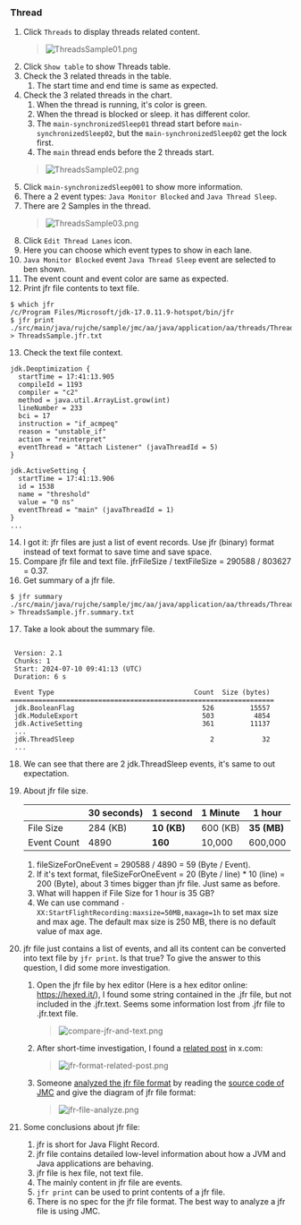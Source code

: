 ### Thread

1. Click `Threads` to display threads related content.
   > ![ThreadsSample01.png](./ThreadsSample01.png)
2. Click `Show table` to show Threads table.
3. Check the 3 related threads in the table.
   1. The start time and end time is same as expected.
4. Check the 3 related threads in the chart.
   1. When the thread is running, it's color is green.
   2. When the thread is blocked or sleep. it has different color.
   3. The `main-synchronizedSleep01` thread start before `main-synchronizedSleep02`, 
      but the `main-synchronizedSleep02` get the lock first.
   4. The `main` thread ends before the 2 threads start.
   > ![ThreadsSample02.png](./ThreadsSample02.png)
5. Click `main-synchronizedSleep001` to show more information.
6. There a 2 event types: `Java Monitor Blocked` and `Java Thread Sleep`.
7. There are 2 Samples in the thread.
   > ![ThreadsSample03.png](./ThreadsSample03.png)
8. Click `Edit Thread Lanes` icon.
9. Here you can choose which event types to show in each lane.
10. `Java Monitor Blocked` event `Java Thread Sleep` event are selected to ben shown.
11. The event count and event color are same as expected.
12. Print jfr file contents to text file.
   ```shell
   $ which jfr
   /c/Program Files/Microsoft/jdk-17.0.11.9-hotspot/bin/jfr
   $ jfr print ./src/main/java/rujche/sample/jmc/aa/java/application/aa/threads/ThreadsSample.jfr > ThreadsSample.jfr.txt
   ```
13. Check the text file context.
   ```text
   jdk.Deoptimization {
     startTime = 17:41:13.905
     compileId = 1193
     compiler = "c2"
     method = java.util.ArrayList.grow(int)
     lineNumber = 233
     bci = 17
     instruction = "if_acmpeq"
     reason = "unstable_if"
     action = "reinterpret"
     eventThread = "Attach Listener" (javaThreadId = 5)
   }
   
   jdk.ActiveSetting {
     startTime = 17:41:13.906
     id = 1538
     name = "threshold"
     value = "0 ns"
     eventThread = "main" (javaThreadId = 1)
   }
   ...
   ```
14. I got it: jfr files are just a list of event records. Use jfr (binary) format instead of text format to save 
    time and save space.
15. Compare jfr file and text file. jfrFileSize / textFileSize = 290588 / 803627 = 0.37.
16. Get summary of a jfr file.
   ```shell
   $ jfr summary ./src/main/java/rujche/sample/jmc/aa/java/application/aa/threads/ThreadsSample.jfr > ThreadsSample.jfr.summary.txt
   ```
17. Take a look about the summary file.
   ```text
   
    Version: 2.1
    Chunks: 1
    Start: 2024-07-10 09:41:13 (UTC)
    Duration: 6 s
   
    Event Type                                   Count  Size (bytes) 
   ==================================================================
    jdk.BooleanFlag                                526         15557
    jdk.ModuleExport                               503          4854
    jdk.ActiveSetting                              361         11137
    ...
    jdk.ThreadSleep                                  2            32
    ...
   ```
18. We can see that there are 2 jdk.ThreadSleep events, it's same to out expectation.
19. About jfr file size. 

    |             | 30 seconds) | 1 second    | 1 Minute | 1 hour      |
    |-------------|-------------|-------------|----------|-------------|
    | File Size   | 284 (KB)    | **10 (KB)** | 600 (KB) | **35 (MB)** |
    | Event Count | 4890        | **160**     | 10,000   | 600,000     |
    1. fileSizeForOneEvent = 290588 / 4890 = 59 (Byte / Event). 
    2. If it's text format, fileSizeForOneEvent = 20 (Byte / line) * 10 (line) = 200 (Byte), about 3 times bigger than 
       jfr file. Just same as before.
    3. What will happen if File Size for 1 hour is 35 GB?
    4. We can use command `-XX:StartFlightRecording:maxsize=50MB,maxage=1h` to set max size and max age. The default 
       max size is 250 MB, there is no default value of max age.
20. jfr file just contains a list of events, and all its content can be converted into text file by `jfr print`. Is that 
    true? To give the answer to this question, I did some more investigation. 
    1. Open the jfr file by hex editor (Here is a hex editor online: https://hexed.it/), I found some string contained 
       in the .jfr file, but not included in the .jfr.text. Seems some information lost from .jfr file to .jfr.text file.
       > ![compare-jfr-and-text.png](./compare-jfr-and-text.png)
    2. After short-time investigation, I found a [related post](https://x.com/ErikGahlin/status/1495338682651402242) in x.com:
       > ![jfr-format-related-post.png](./jfr-format-related-post.png)
    3. Someone [analyzed the jfr file format](http://www.beet.asia/2023/10/24/JavaFlightRecorderFileFormat/) by reading 
       the [source code of JMC](https://github.com/openjdk/jmc/tree/0d8b09d602f306f65f577ccda8ef2abe120cf738/core/org.openjdk.jmc.flightrecorder.writer) 
       and give the diagram of jfr file format:
       > ![jfr-file-analyze.png](./jfr-file-analyze.png)
21. Some conclusions about jfr file:
    1. jfr is short for Java Flight Record.
    2. jfr file contains detailed low-level information about how a JVM and Java applications are behaving.
    3. jfr file is hex file, not text file.
    4. The mainly content in jfr file are events.
    5. `jfr print` can be used to print contents of a jfr file.
    6. There is no spec for the jfr file format. The best way to analyze a jfr file is using JMC.
